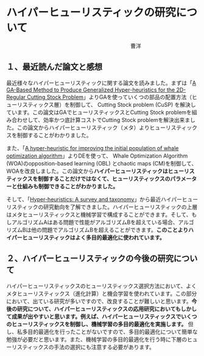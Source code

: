 # ハイパーヒューリスティックの研究について

　　　　　　　　　　　　　　　　　　　　　　　  曹洋　

## １、最近読んだ論文と感想

最近様々なハイパーヒューリスティックに関する論文を読みました。まずは「[A GA-Based Method to Produce Generalized Hyper-heuristics for the 2D-Regular Cutting Stock Problem](https://gpbib.pmacs.upenn.edu/gecco2006/docs/p591.pdf)」よりGAを使っていくつの部品の配置方法（ヒューリスティックス層）を制御して、 Cutting Stock problem (CuSP) を解決しています。この論文はGAでヒューリスティックスとCutting Stock problemを組み合わせして、効率かつ底計算コストでCutting Stock problemを解決出来ました。この論文からハイパーヒューリスティック（メタ）よりヒューリスティックスを制御することがわかりました。

また、「[A hyper-heuristic for improving the initial population of whale optimization algorithm](https://www.sciencedirect.com/science/article/abs/pii/S0950705119300632)」よりDEを使って、 Whale Optimization Algorithm (WOA)のopposition-based learning (OBL) とchaotic maps (CM)を制御して、WOAを改良しました。この論文から**ハイパーヒューリスティックはヒューリスティックスを制御することだけではなくて、ヒューリスティックスのパラメーターと仕組みも制御できることがわかりました。**

そして、「[Hyper-heuristics: A survey and taxonomy](https://www.sciencedirect.com/science/article/pii/S0360835223008392)」から最近ハイパーヒューリスティックの研究動向を了解できました。ハイパーヒューリスティックの上層はメタヒューリスティックスと機械学習で構成することができます。そして、もしアルゴリズムAはある問題で性能がアルゴリズムBを超えている場合、アルゴリズムBは他の問題でアルゴリズムBを超えることができます。**このことよりハイパーヒューリスティックはよく多目的最適化に使われています。**

## ２、ハイパーヒューリスティックの今後の研究について

ハイパーヒューリスティックスのヒューリスティックス選択方法において、よくメタヒューリスティックス（進化計算）と機会学習を使われています。この部分において、出ている研究が多いですので、改良することが難しいと思います。**今後の研究について、ハイパーヒューリスティックスの応用研究においてもしかして成果が出やすいと思います。例えば、ハイパーヒューリスティックスでいくつのヒューリスティックスを制御し、機械学習の多目的最適化を実施します。** 但し、私多目的最適化を行ったことがないですので、多目的最適化について簡単な勉強が必要だと思います。また、機械学習の多目的最適化を行う時に下層のヒューリスティックスの手法の選択にも注意する必要があります。
